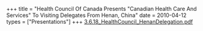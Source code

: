 +++
title = "Health Council Of Canada Presents \"Canadian Health Care And Services\" To Visiting Delegates From Henan, China"
date = 2010-04-12
types = ["Presentations"]
+++
[3.6.18\_HealthCouncil\_HenanDelegation.pdf](/files/3.6.18_HealthCouncil_HenanDelegation.pdf)
